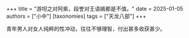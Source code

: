 +++
title = "游坦之对阿紫，段誉对王语嫣都是不值。"
date = 2025-01-05
authors = ["小中"]
[taxonomies]
tags = ["天龙八部"]
+++

青年男人对女人纯粹的性冲动，往往不够理智，付出甚多收获甚少。